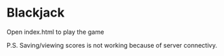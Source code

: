 # Blackjack

Open index.html to play the game

P.S. Saving/viewing scores is not working because of server connectivy.
